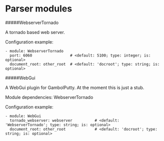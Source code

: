 Parser modules
==========

#####WebserverTornado

A tornado based web server.

Configuration example:

    - module: WebserverTornado
      port: 6060                 # <default: 5100; type: integer; is: optional>
      document_root: other_root  # <default: 'docroot'; type: string; is: optional>

#####WebGui

A WebGui plugin for GambolPutty. At the moment this is just a stub.

Module dependencies:    WebserverTornado

Configuration example:

    - module: WebGui
      tornado_webserver: webserver          # <default: 'WebserverTornado'; type: string; is: optional>
      document_root: other_root             # <default: 'docroot'; type: string; is: optional>